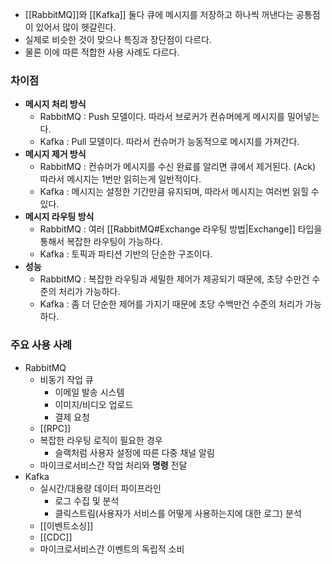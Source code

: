 - [[RabbitMQ]]와 [[Kafka]] 둘다 큐에 메시지를 저장하고 하나씩 꺼낸다는 공통점이 있어서 많이 헷갈린다.
- 실제로 비슷한 것이 맞으나 특징과 장단점이 다르다.
- 물론 이에 따른 적합한 사용 사례도 다르다.
### 차이점
- **메시지 처리 방식**
	- RabbitMQ : Push 모델이다. 따라서 브로커가 컨슈머에게 메시지를 밀어넣는다.
	- Kafka : Pull 모델이다. 따라서 컨슈머가 능동적으로 메시지를 가져간다.
- **메시지 제거 방식**
	- RabbitMQ : 컨슈머가 메시지를 수신 완료를 알리면 큐에서 제거된다. (Ack) 따라서 메시지는 1번만 읽히는게 일반적이다.
	- Kafka : 메시지는 설정한 기간만큼 유지되며, 따라서 메시지는 여러번 읽힐 수 있다.
- **메시지 라우팅 방식**
	- RabbitMQ : 여러 [[RabbitMQ#Exchange 라우팅 방법|Exchange]] 타입을 통해서 복잡한 라우팅이 가능하다.
	- Kafka : 토픽과 파티션 기반의 단순한 구조이다.
- **성능**
	- RabbitMQ : 복잡한 라우팅과 세밀한 제어가 제공되기 때문에, 초당 수만건 수준의 처리가 가능하다.
	- Kafka : 좀 더 단순한 제어를 가지기 때문에 초당 수백만건 수준의 처리가 가능하다.
### 주요 사용 사례
- RabbitMQ
	- 비동기 작업 큐
		- 이메일 발송 시스템
		- 이미지/비디오 업로드
		- 결제 요청
	- [[RPC]]
	- 복잡한 라우팅 로직이 필요한 경우
		- 슬랙처럼 사용자 설정에 따른 다중 채널 알림
	- 마이크로서비스간 작업 처리와 **명령** 전달
- Kafka
	- 실시간/대용량 데이터 파이프라인
		- 로그 수집 및 분석
		- 클릭스트림(사용자가 서비스를 어떻게 사용하는지에 대한 로그) 분석
	- [[이벤트소싱]]
	- [[CDC]]
	- 마이크로서비스간 이벤트의 독립적 소비